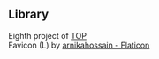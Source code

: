 ## Library

Eighth project of [TOP](https://www.theodinproject.com/lessons/node-path-javascript-library)    
Favicon (L) by [arnikahossain - Flaticon](https://www.flaticon.com/free-icons/letter-l")